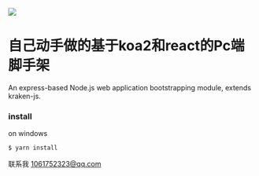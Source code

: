 
![](/assets/logo_a7f0d3c.png)

# 自己动手做的基于koa2和react的Pc端脚手架

An express-based Node.js web application bootstrapping module, extends kraken-js.

### install

on windows

```bash
$ yarn install
```

联系我 1061752323@qq.com




